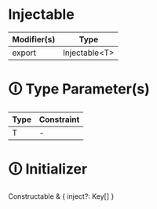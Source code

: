 # Injectable

| Modifier(s)                            | Type                     |
|----------------------------------------|--------------------------|
| export | Injectable&lt;T&gt; |

# &#128712; Type Parameter(s)

| Type | Constraint |
| ---- | ---------- |
| T    | -          |

# &#128712; Initializer

Constructable<T> & { inject?: Key[] }